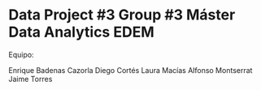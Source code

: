 # Data Project #3 Group #3 Máster Data Analytics EDEM

Equipo:

Enrique Badenas Cazorla
Diego Cortés
Laura Macías
Alfonso Montserrat
Jaime Torres
